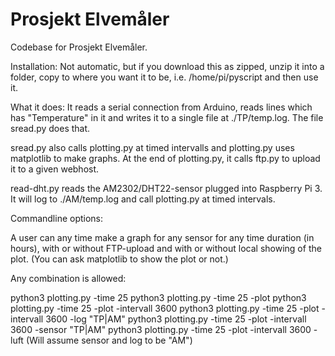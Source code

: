 # Prosjekt Elvemåler
Codebase for Prosjekt Elvemåler.

Installation: Not automatic, but if you download this as zipped, unzip it into a folder, copy to where you want it to be, i.e. /home/pi/pyscript and then use it.

What it does: It reads a serial connection from Arduino, reads lines which has "Temperature" in it and writes it to a single file at ./TP/temp.log. The file sread.py does that.

sread.py also calls plotting.py at timed intervalls and plotting.py uses matplotlib to make graphs. At the end of plotting.py, it calls ftp.py to upload it to a given webhost.

read-dht.py reads the AM2302/DHT22-sensor plugged into Raspberry Pi 3. It will log to ./AM/temp.log and call plotting.py at timed intervals.

Commandline options:

A user can any time make a graph for any sensor for any time duration (in hours), with or without FTP-upload and with or without local showing of the plot. (You can ask matplotlib to show the plot or not.)

Any combination is allowed:

python3 plotting.py -time 25
python3 plotting.py -time 25 -plot
python3 plotting.py -time 25 -plot -intervall 3600
python3 plotting.py -time 25 -plot -intervall 3600 -log "TP|AM"
python3 plotting.py -time 25 -plot -intervall 3600 -sensor "TP|AM"
python3 plotting.py -time 25 -plot -intervall 3600 -luft (Will assume sensor and log to be "AM")


